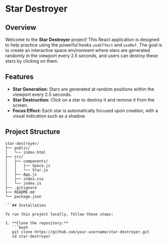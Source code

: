 # Star Destroyer

## Overview

Welcome to the **Star Destroyer** project! This React application is designed to help practice using the powerful hooks `useEffect` and `useRef`. The goal is to create an interactive space environment where stars are generated randomly in the viewport every 2.5 seconds, and users can destroy these stars by clicking on them.

## Features

- **Star Generation:** Stars are generated at random positions within the viewport every 2.5 seconds.
- **Star Destruction:** Click on a star to destroy it and remove it from the screen.
- **Focus Effect:** Each star is automatically focused upon creation, with a visual indication such as a shadow.

## Project Structure

````plaintext
star-destroyer/
├── public/
│   └── index.html
├── src/
│   ├── components/
│   │   ├── Space.js
│   │   └── Star.js
│   ├── App.js
│   ├── index.css
│   └── index.js
├── .gitignore
├── README.md
└── package.json

```## Installation

To run this project locally, follow these steps:

1. **Clone the repository:**
   ```bash
   git clone https://github.com/your-username/star-destroyer.git
   cd star-destroyer
````
